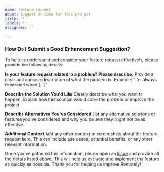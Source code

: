 ```yaml
---
name: Feature request
about: Suggest an idea for this project
title: ''
labels: ''
assignees: ''

---
```


### How Do I Submit a Good Enhancement Suggestion?

To help us understand and consider your feature request effectively, please provide the following details:

**Is your feature request related to a problem? Please describe.**
Provide a clear and concise description of what the problem is. Example: "I'm always frustrated when [...]"

**Describe the Solution You'd Like**
Clearly describe what you want to happen. Explain how this solution would solve the problem or improve the project.

**Describe Alternatives You've Considered**
List any alternative solutions or features you've considered and why you believe they might not be as effective.

**Additional Context**
Add any other context or screenshots about the feature request here. This can include use cases, potential benefits, or any other relevant information.

Once you've gathered this information, please open an [Issue](https://github.com/Bhavye2003Developer/remotely/issues/new) and provide all the details listed above. This will help us evaluate and implement the feature as quickly as possible. Thank you for helping us improve Remotely!
